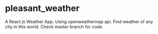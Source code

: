 # pleasant_weather
A React js Weather App. Using openweathermap api. Find weather of any city in this world. 
Check master branch for code.
